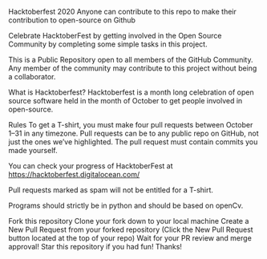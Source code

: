 Hacktoberfest 2020
Anyone can contribute to this repo to make their contribution to open-source on Github

Celebrate HacktoberFest by getting involved in the Open Source Community by completing some simple tasks in this project.

This is a Public Repository open to all members of the GitHub Community. Any member of the community may contribute to this project without being a collaborator.

What is Hacktoberfest?
Hacktoberfest is a month long celebration of open source software held in the month of October to get people involved in open-source. 

Rules
To get a T-shirt, you must make four pull requests between October 1–31 in any timezone. Pull requests can be to any public repo on GitHub, not just the ones we’ve highlighted. The pull request must contain commits you made yourself.

You can check your progress of HacktoberFest at https://hacktoberfest.digitalocean.com/

Pull requests marked as spam will not be entitled for a T-shirt.

Programs should strictly be in python and should be based on openCv.

Fork this repository
Clone your fork down to your local machine
Create a New Pull Request from your forked repository (Click the New Pull Request button located at the top of your repo)
Wait for your PR review and merge approval!
Star this repository if you had fun! Thanks!

